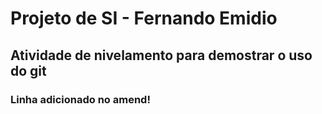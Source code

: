 # Projeto de SI - Fernando Emidio
## Atividade de nivelamento para demostrar o uso do git
### Linha adicionado no amend!
